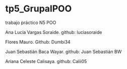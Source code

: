 # tp5_GrupalPOO
trabajo práctico N5 POO

Ana Lucía Vargas Soraide. github: luciasoraide

Flores Mauro. Github: Dumbi34

Juan Sebastián Baca Wayar. github: Juan Sebastián BW

Ariana Celeste Calisaya. github: Calii05
